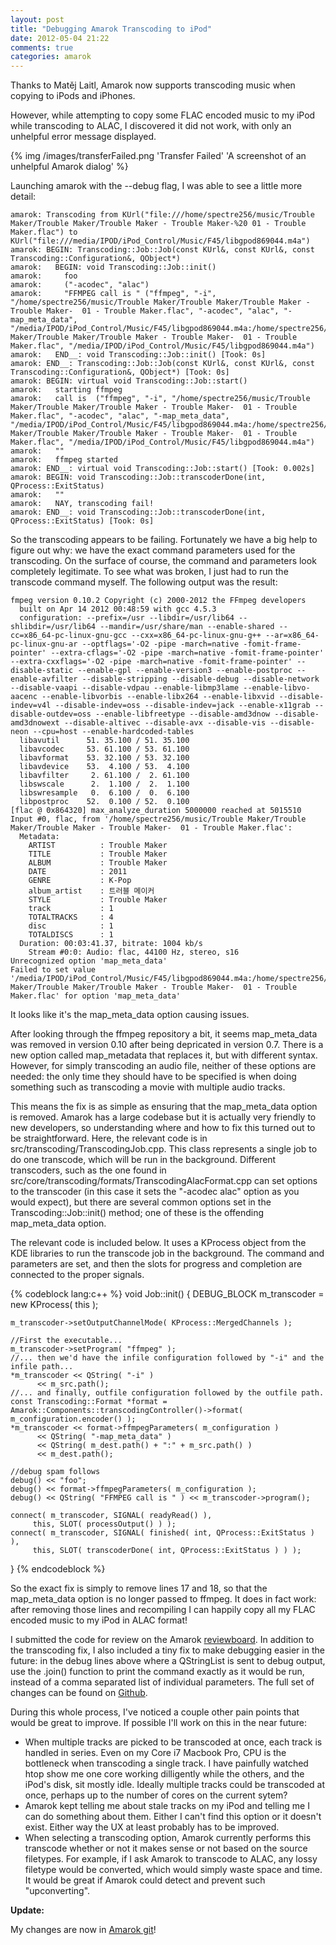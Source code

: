 ```yaml
---
layout: post
title: "Debugging Amarok Transcoding to iPod"
date: 2012-05-04 21:22
comments: true
categories: amarok
---
```

Thanks to Matěj Laitl, Amarok now supports transcoding music when copying to iPods and iPhones.

However, while attempting to copy some FLAC encoded music to my iPod while transcoding to ALAC, I discovered it did not work, with only an unhelpful error message displayed.

{% img /images/transferFailed.png 'Transfer Failed' 'A screenshot of an unhelpful Amarok dialog' %}

Launching amarok with the --debug flag, I was able to see a little more detail:

	amarok: Transcoding from KUrl("file:///home/spectre256/music/Trouble Maker/Trouble Maker/Trouble Maker - Trouble Maker-%20 01 - Trouble Maker.flac") to KUrl("file:///media/IPOD/iPod_Control/Music/F45/libgpod869044.m4a")
	amarok: BEGIN: Transcoding::Job::Job(const KUrl&, const KUrl&, const Transcoding::Configuration&, QObject*)
	amarok:   BEGIN: void Transcoding::Job::init()
	amarok:     foo
	amarok:     ("-acodec", "alac")
	amarok:     "FFMPEG call is " ("ffmpeg", "-i", "/home/spectre256/music/Trouble Maker/Trouble Maker/Trouble Maker - Trouble Maker-  01 - Trouble Maker.flac", "-acodec", "alac", "-map_meta_data", "/media/IPOD/iPod_Control/Music/F45/libgpod869044.m4a:/home/spectre256/music/Trouble Maker/Trouble Maker/Trouble Maker - Trouble Maker-  01 - Trouble Maker.flac", "/media/IPOD/iPod_Control/Music/F45/libgpod869044.m4a")
	amarok:   END__: void Transcoding::Job::init() [Took: 0s]
	amarok: END__: Transcoding::Job::Job(const KUrl&, const KUrl&, const Transcoding::Configuration&, QObject*) [Took: 0s]
	amarok: BEGIN: virtual void Transcoding::Job::start()
	amarok:   starting ffmpeg
	amarok:   call is  ("ffmpeg", "-i", "/home/spectre256/music/Trouble Maker/Trouble Maker/Trouble Maker - Trouble Maker-  01 - Trouble Maker.flac", "-acodec", "alac", "-map_meta_data", "/media/IPOD/iPod_Control/Music/F45/libgpod869044.m4a:/home/spectre256/music/Trouble Maker/Trouble Maker/Trouble Maker - Trouble Maker-  01 - Trouble Maker.flac", "/media/IPOD/iPod_Control/Music/F45/libgpod869044.m4a")
	amarok:   ""
	amarok:   ffmpeg started
	amarok: END__: virtual void Transcoding::Job::start() [Took: 0.002s]
	amarok: BEGIN: void Transcoding::Job::transcoderDone(int, QProcess::ExitStatus)
	amarok:   ""
	amarok:   NAY, transcoding fail!
	amarok: END__: void Transcoding::Job::transcoderDone(int, QProcess::ExitStatus) [Took: 0s]

So the transcoding appears to be failing. Fortunately we have a big help to figure out why: we have the exact command parameters used for the transcoding.
On the surface of course, the command and parameters look completely legitimate.
To see what was broken, I just had to run the transcode command myself. The following output was the result:

	fmpeg version 0.10.2 Copyright (c) 2000-2012 the FFmpeg developers
	  built on Apr 14 2012 00:48:59 with gcc 4.5.3
	  configuration: --prefix=/usr --libdir=/usr/lib64 --shlibdir=/usr/lib64 --mandir=/usr/share/man --enable-shared --cc=x86_64-pc-linux-gnu-gcc --cxx=x86_64-pc-linux-gnu-g++ --ar=x86_64-pc-linux-gnu-ar --optflags='-O2 -pipe -march=native -fomit-frame-pointer' --extra-cflags='-O2 -pipe -march=native -fomit-frame-pointer' --extra-cxxflags='-O2 -pipe -march=native -fomit-frame-pointer' --disable-static --enable-gpl --enable-version3 --enable-postproc --enable-avfilter --disable-stripping --disable-debug --disable-network --disable-vaapi --disable-vdpau --enable-libmp3lame --enable-libvo-aacenc --enable-libvorbis --enable-libx264 --enable-libxvid --disable-indev=v4l --disable-indev=oss --disable-indev=jack --enable-x11grab --disable-outdev=oss --enable-libfreetype --disable-amd3dnow --disable-amd3dnowext --disable-altivec --disable-avx --disable-vis --disable-neon --cpu=host --enable-hardcoded-tables
	  libavutil      51. 35.100 / 51. 35.100
	  libavcodec     53. 61.100 / 53. 61.100
	  libavformat    53. 32.100 / 53. 32.100
	  libavdevice    53.  4.100 / 53.  4.100
	  libavfilter     2. 61.100 /  2. 61.100
	  libswscale      2.  1.100 /  2.  1.100
	  libswresample   0.  6.100 /  0.  6.100
	  libpostproc    52.  0.100 / 52.  0.100
	[flac @ 0x864320] max_analyze_duration 5000000 reached at 5015510
	Input #0, flac, from '/home/spectre256/music/Trouble Maker/Trouble Maker/Trouble Maker - Trouble Maker-  01 - Trouble Maker.flac':
	  Metadata:
	    ARTIST          : Trouble Maker
	    TITLE           : Trouble Maker
	    ALBUM           : Trouble Maker
	    DATE            : 2011
	    GENRE           : K-Pop
	    album_artist    : 트러블 메이커
	    STYLE           : Trouble Maker
	    track           : 1
	    TOTALTRACKS     : 4
	    disc            : 1
	    TOTALDISCS      : 1
	  Duration: 00:03:41.37, bitrate: 1004 kb/s
	    Stream #0:0: Audio: flac, 44100 Hz, stereo, s16
	Unrecognized option 'map_meta_data'
	Failed to set value '/media/IPOD/iPod_Control/Music/F45/libgpod869044.m4a:/home/spectre256/music/Trouble Maker/Trouble Maker/Trouble Maker - Trouble Maker-  01 - Trouble Maker.flac' for option 'map_meta_data'

It looks like it's the map\_meta\_data option causing issues.

After looking through the ffmpeg repository a bit, it seems map\_meta\_data was removed in version 0.10 after being depricated in version 0.7.
There is a new option called map\_metadata that replaces it, but with different syntax.
However, for simply transcoding an audio file, neither of these options are needed:
the only time they should have to be specified is when doing something such as transcoding a movie with multiple audio tracks.

This means the fix is as simple as ensuring that the map\_meta\_data option is removed. Amarok has a large codebase but it is actually very friendly to new developers, so understanding where and how to fix this turned out to be straightforward. Here, the relevant code is in src/transcoding/TranscodingJob.cpp.
This class represents a single job to do one transcode, which will be run in the background.
Different transcoders, such as the one found in src/core/transcoding/formats/TranscodingAlacFormat.cpp can set options to the transcoder (in this case it sets the "-acodec alac" option as you would expect), but there are several common options set in the Transcoding::Job::init() method; one of these is the offending map\_meta\_data option.

The relevant code is included below. It uses a KProcess object from the KDE libraries to run the transcode job in the background.
The command and parameters are set, and then the slots for progress and completion are connected to the proper signals.

{% codeblock lang:c++ %}
void
Job::init()
{
    DEBUG_BLOCK
    m_transcoder = new KProcess( this );

    m_transcoder->setOutputChannelMode( KProcess::MergedChannels );

    //First the executable...
    m_transcoder->setProgram( "ffmpeg" );
    //... then we'd have the infile configuration followed by "-i" and the infile path...
    *m_transcoder << QString( "-i" )
		  << m_src.path();
    //... and finally, outfile configuration followed by the outfile path.
    const Transcoding::Format *format = Amarok::Components::transcodingController()->format( m_configuration.encoder() );
    *m_transcoder << format->ffmpegParameters( m_configuration )
		  << QString( "-map_meta_data" )
		  << QString( m_dest.path() + ":" + m_src.path() )
		  << m_dest.path();

    //debug spam follows
    debug() << "foo";
    debug() << format->ffmpegParameters( m_configuration );
    debug() << QString( "FFMPEG call is " ) << m_transcoder->program();

    connect( m_transcoder, SIGNAL( readyRead() ),
	     this, SLOT( processOutput() ) );
    connect( m_transcoder, SIGNAL( finished( int, QProcess::ExitStatus ) ),
	     this, SLOT( transcoderDone( int, QProcess::ExitStatus ) ) );
}
{% endcodeblock %}

So the exact fix is simply to remove lines 17 and 18, so that the map\_meta\_data option is no longer passed to ffmpeg.
It does in fact work: after removing those lines and recompiling I can happily copy all my FLAC encoded music to my iPod in ALAC format!

I submitted the code for review on the Amarok [reviewboard](https://git.reviewboard.kde.org/r/104839/).
In addition to the transcoding fix, I also included a tiny fix to make debugging easier in the future: in the debug lines above where a QStringList is sent to debug output, use the .join() function to print the command exactly as it would be run, instead of a comma separated list of individual parameters.
The full set of changes can be found on [Github](https://github.com/orangejulius/amarok/tree/fixTranscode).

During this whole process, I've noticed a couple other pain points that would be great to improve. If possible I'll work on this in the near future:

* When multiple tracks are picked to be transcoded at once, each track is handled in series. Even on my Core i7 Macbook Pro, CPU is the bottleneck when transcoding a single track. I have painfully watched htop show me one core working dilligently while the others, and the iPod's disk, sit mostly idle. Ideally multiple tracks could be transcoded at once, perhaps up to the number of cores on the current sytem?
* Amarok kept telling me about stale tracks on my iPod and telling me I can do something about them. Either I can't find this option or it doesn't exist. Either way the UX at least probably has to be improved.
* When selecting a transcoding option, Amarok currently performs this transcode whether or not it makes sense or not based on the source filetypes. For example, if I ask Amarok to transcode to ALAC, any lossy filetype would be converted, which would simply waste space and time. It would be great if Amarok could detect and prevent such "upconverting".

__Update:__

My changes are now in [Amarok git](http://quickgit.kde.org/index.php?p=amarok.git&a=commit&h=9b8d70d2ec7d581a8646c88ab1640c968c137dd7)!

